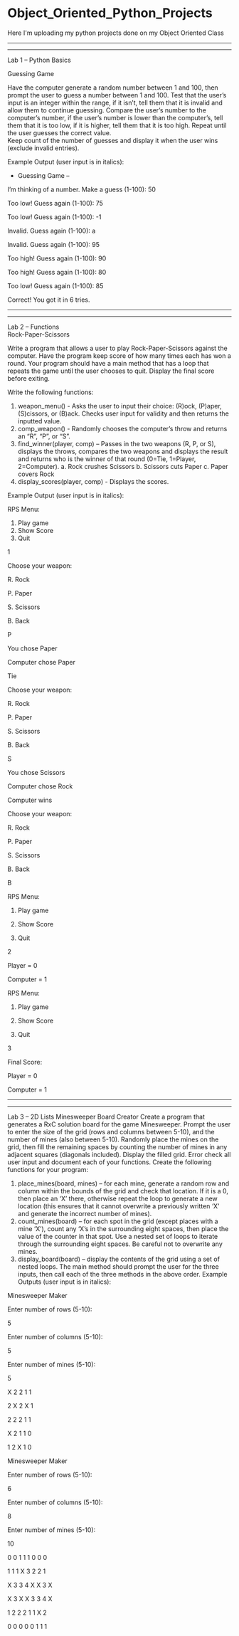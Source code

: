 # Object_Oriented_Python_Projects
Here I'm uploading my python projects done on my Object Oriented Class

-----------------------------------------------------------------------------------------------------------------------------------------------------------------------------
-----------------------------------------------------------------------------------------------------------------------------------------------------------------------------

Lab 1 – Python Basics

Guessing Game 
 
Have the computer generate a random number between 1 and 100, then prompt the user to guess 
a number between 1 and 100.  Test that the user’s input is an integer within the range, if it isn’t, 
tell them that it is invalid and allow them to continue guessing.  Compare the user’s number to 
the computer’s number, if the user’s number is lower than the computer’s, tell them that it is too 
low, if it is higher, tell them that it is too high.  Repeat until the user guesses the correct value.  
Keep count of the number of guesses and display it when the user wins (exclude invalid entries). 
 
Example Output (user input is in italics): 
 
- Guessing Game – 

I’m thinking of a number.  Make a guess (1-100): 50 

Too low!  Guess again (1-100): 75 

Too low!  Guess again (1-100): -1 

Invalid.  Guess again (1-100): a 

Invalid.  Guess again (1-100): 95 

Too high! Guess again (1-100): 90 

Too high! Guess again (1-100): 80 

Too low!  Guess again (1-100): 85 

Correct!  You got it in 6 tries.

-----------------------------------------------------------------------------------------------------------------------------------------------------------------------------
-----------------------------------------------------------------------------------------------------------------------------------------------------------------------------

Lab 2 – Functions  
Rock-Paper-Scissors 
 
Write a program that allows a user to play Rock-Paper-Scissors against the computer.  Have the 
program keep score of how many times each has won a round.  Your program should have a 
main method that has a loop that repeats the game until the user chooses to quit.  Display the 
final score before exiting. 
 
Write the following functions: 
 
1. weapon_menu() - Asks the user to input their choice: (R)ock, (P)aper, (S)cissors, 
or (B)ack.  Checks user input for validity and then returns the inputted value. 
2. comp_weapon() - Randomly chooses the computer’s throw and returns an “R”, 
“P”, or “S”. 
3. find_winner(player, comp) – Passes in the two weapons (R, P, or S), 
displays the throws, compares the two weapons and displays the result and returns 
who is the winner of that round (0=Tie, 1=Player, 2=Computer). 
a. Rock crushes Scissors 
b. Scissors cuts Paper 
c. Paper covers Rock 
4. display_scores(player, comp) - Displays the scores. 
 
Example Output (user input is in italics):

RPS Menu: 

1. Play game 
2. Show Score 
3. Quit 

1 

Choose your weapon: 

R. Rock 

P. Paper 

S. Scissors 

B. Back 

P 

You chose Paper 

Computer chose Paper 

Tie 

Choose your weapon: 

R. Rock 

P. Paper 

S. Scissors 

B. Back 

S 

You chose Scissors 

Computer chose Rock 

Computer wins 

Choose your weapon: 

R. Rock 

P. Paper 

S. Scissors 

B. Back 

B 

RPS Menu: 

1. Play game 

2. Show Score 

3. Quit 

2 

Player = 0 

Computer = 1 

RPS Menu: 

1. Play game 

2. Show Score 

3. Quit 

3 

Final Score: 

Player = 0 

Computer = 1 

-----------------------------------------------------------------------------------------------------------------------------------------------------------------------------
-----------------------------------------------------------------------------------------------------------------------------------------------------------------------------
Lab 3 – 2D Lists
Minesweeper Board Creator
Create a program that generates a RxC solution board for the game Minesweeper. Prompt the
user to enter the size of the grid (rows and columns between 5-10), and the number of mines
(also between 5-10). Randomly place the mines on the grid, then fill the remaining spaces by
counting the number of mines in any adjacent squares (diagonals included). Display the filled
grid. Error check all user input and document each of your functions.
Create the following functions for your program:
1. place_mines(board, mines) – for each mine, generate a random row and
column within the bounds of the grid and check that location. If it is a 0, then place an
‘X’ there, otherwise repeat the loop to generate a new location (this ensures that it cannot
overwrite a previously written ‘X’ and generate the incorrect number of mines).
2. count_mines(board) – for each spot in the grid (except places with a mine ‘X’),
count any ‘X’s in the surrounding eight spaces, then place the value of the counter in that
spot. Use a nested set of loops to iterate through the surrounding eight spaces. Be
careful not to overwrite any mines.
3. display_board(board) – display the contents of the grid using a set of nested
loops.
The main method should prompt the user for the three inputs, then call each of the three methods
in the above order.
Example Outputs (user input is in italics):


Minesweeper Maker

Enter number of rows (5-10):

5

Enter number of columns (5-10):

5

Enter number of mines (5-10):

5


X 2 2 1 1

2 X 2 X 1

2 2 2 1 1

X 2 1 1 0

1 2 X 1 0


Minesweeper Maker

Enter number of rows (5-10):

6

Enter number of columns (5-10):

8

Enter number of mines (5-10):

10


0 0 1 1 1 0 0 0

1 1 1 X 3 2 2 1

X 3 3 4 X X 3 X

X 3 X X 3 3 4 X

1 2 2 2 1 1 X 2

0 0 0 0 0 1 1 1

